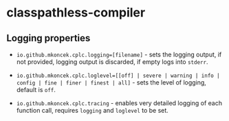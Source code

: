 # classpathless-compiler

## Logging properties
* `io.github.mkoncek.cplc.logging=[filename]` - sets the logging output, if not
provided, logging output is discarded, if empty logs into `stderr`.

* `io.github.mkoncek.cplc.loglevel=[[off] | severe | warning | info | config | fine | finer | finest | all]` -
sets the level of logging, default is `off`.

* `io.github.mkoncek.cplc.tracing` - enables very detailed logging of each
function call, requires `logging` and `loglevel` to be set.
